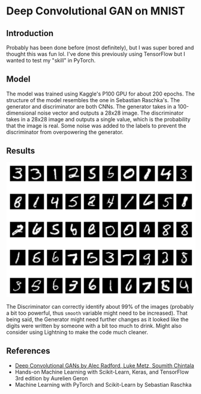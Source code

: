 # Deep Convolutional GAN on MNIST

## Introduction

Probably has been done before (most definitely), but I was super bored and thought this was fun lol. I've done this previously using TensorFlow but I wanted to test my "skill" in PyTorch.

## Model

The model was trained using Kaggle's P100 GPU for about 200 epochs. The structure of the model resembles the one in Sebastian Raschka's. The generator and discriminator are both CNNs. The generator takes in a 100-dimensional noise vector and outputs a 28x28 image. The discriminator takes in a 28x28 image and outputs a single value, which is the probability that the image is real. Some noise was added to the labels to prevent the discriminator from overpowering the generator.

## Results

![alt text](images//generated_images.png)

The Discriminator can correctly identify about 99% of the images (probably a bit too powerful, thus `smooth` variable might need to be increased). That being said, the Generator might need further changes as it looked like the digits were written by someone with a bit too much to drink. Might also consider using Lightning to make the code much cleaner.

## References

- [Deep Convolutional GANs by Alec Radford, Luke Metz, Soumith Chintala](https://arxiv.org/abs/1511.06434)
- Hands-on Machine Learning with Scikit-Learn, Keras, and TensorFlow 3rd edition by Aurelien Geron
- Machine Learning with PyTorch and Scikit-Learn by Sebastian Raschka